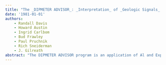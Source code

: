 ```yaml
---
title: "The _DIPMETER ADVISOR_: _Interpretation_ of _Geologic Signals_."
date: '1981-01-01'
authors: 
    - Randall Davis
    - Howard Austin
    - Ingrid Carlbom
    - Bud Frawley
    - Paul Pruchnik
    - Rich Sneiderman
    - J. Gilreath
abstract: "The DIPMETER ADVISOR program is an application of Al and Expert System techniques to the problem of inferring subsurface geologic structure. It synthesizes techniques developed in two previous lines of work, rulte-based systems and signal understanding programs. This report on the prototype system has four main concerns. First, we describe the task and characterize the various bodies of knowledge required. Second, we describe the design of the system we have built and the level of performance it has currently reached. Third, we use this task as a case study and examine it in the light of other, related efforts, showing how particular characteristics of this problem have dictated a number of design decisions. We consider the character of the interpretation hypotheses generated and the sources of the expertise involved. Finally, we discuss future directions of this early effort. We describe the problem of 'shallow knowledge' in expert systems and explain why this task appears to provide an attractive setting for exploring the use of deeper models."
---
```


